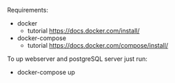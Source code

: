 Requirements:
 - docker
    - tutorial https://docs.docker.com/install/ 
 - docker-compose
    - tutorial https://docs.docker.com/compose/install/
    
To up webserver and postgreSQL server just run:
  - docker-compose up
